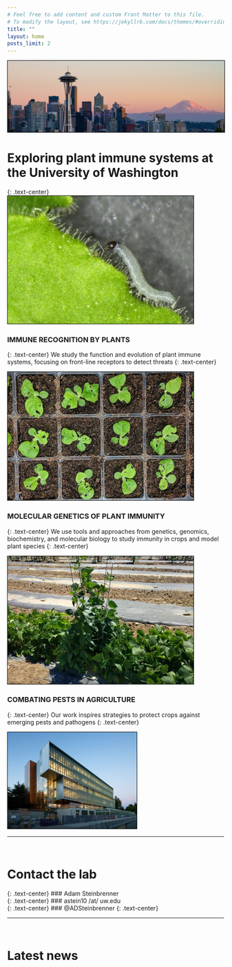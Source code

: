 ```yaml
---
# Feel free to add content and custom Front Matter to this file.
# To modify the layout, see https://jekyllrb.com/docs/themes/#overriding-theme-defaults
title: ""
layout: home
posts_limit: 2
---
```



<img src="/images/homepage1.jpg" class="align-center" alt="" style="border: #000000 1px solid;">

<h1 class="page-title">Exploring plant immune systems at the University of Washington</h1>
{: .text-center}

<img src="/images/homepage2.jpg" class="align-center" alt="" style="border: #000000 1px solid;">

### IMMUNE RECOGNITION BY PLANTS <br>
{: .text-center}
We study the function and evolution of plant immune systems, focusing on front-line receptors to detect threats
{: .text-center}



<img src="/images/homepage3.jpg" class="align-center" alt="" style="border: #000000 1px solid;">

### MOLECULAR GENETICS OF PLANT IMMUNITY
{: .text-center}
We use tools and approaches from genetics, genomics, biochemistry, and molecular biology to study immunity in crops and model plant species
{: .text-center}



<img src="/images/homepage4.jpg" class="align-center" alt="" style="border: #000000 1px solid;">

### COMBATING PESTS IN AGRICULTURE
{: .text-center}
Our work inspires strategies to protect crops against emerging pests and pathogens
{: .text-center}

<img src="/images/homepage5.jpg" class="align-center" alt="" style="border: #000000 1px solid;">

<br>

---

<br>

<h1 id="contact" class="page-title">Contact the lab</h1>
{: .text-center}
### Adam Steinbrenner <br>
{: .text-center}
### astein10 /at/ uw.edu <br>
{: .text-center}
### @ADSteinbrenner
{: .text-center}

<br>

---

<br>
<h1 id="latest news" class="page-title">Latest news</h1>